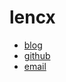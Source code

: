 # lencx

* [blog](https://nofwl.com)
* [github](https://github.com/lencx)
* <a href="mailto:cxin1314@gmail.com">email</a>
